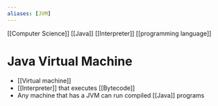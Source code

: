 ```yaml
---
aliases: [JVM]
---
```


[[Computer Science]] [[Java]] [[Interpreter]] [[programming language]]

# Java Virtual Machine
- [[Virtual machine]]
- [[Interpreter]] that executes [[Bytecode]]
- Any machine that has a JVM can run compiled [[Java]] programs
